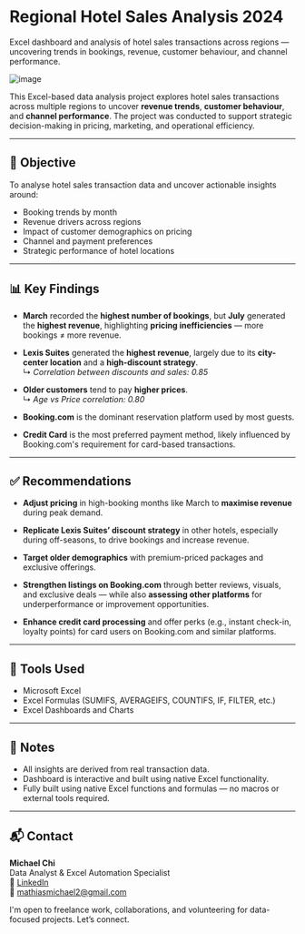 # Regional Hotel Sales Analysis 2024
Excel dashboard and analysis of hotel sales transactions across regions — uncovering trends in bookings, revenue, customer behaviour, and channel performance.

![image](https://github.com/user-attachments/assets/ed628fc2-990c-4065-be11-e1b5ab2dae5c)


This Excel-based data analysis project explores hotel sales transactions across multiple regions to uncover **revenue trends**, **customer behaviour**, and **channel performance**. The project was conducted to support strategic decision-making in pricing, marketing, and operational efficiency.

---

## 🎯 Objective

To analyse hotel sales transaction data and uncover actionable insights around:

- Booking trends by month
- Revenue drivers across regions
- Impact of customer demographics on pricing
- Channel and payment preferences
- Strategic performance of hotel locations

---

## 📊 Key Findings

- **March** recorded the **highest number of bookings**, but **July** generated the **highest revenue**, highlighting **pricing inefficiencies** — more bookings ≠ more revenue.
  
- **Lexis Suites** generated the **highest revenue**, largely due to its **city-center location** and a **high-discount strategy**.  
  ↳ *Correlation between discounts and sales: 0.85*

- **Older customers** tend to pay **higher prices**.  
  ↳ *Age vs Price correlation: 0.80*

- **Booking.com** is the dominant reservation platform used by most guests.

- **Credit Card** is the most preferred payment method, likely influenced by Booking.com's requirement for card-based transactions.

---

## ✅ Recommendations

- **Adjust pricing** in high-booking months like March to **maximise revenue** during peak demand.

- **Replicate Lexis Suites’ discount strategy** in other hotels, especially during off-seasons, to drive bookings and increase revenue.

- **Target older demographics** with premium-priced packages and exclusive offerings.

- **Strengthen listings on Booking.com** through better reviews, visuals, and exclusive deals — while also **assessing other platforms** for underperformance or improvement opportunities.

- **Enhance credit card processing** and offer perks (e.g., instant check-in, loyalty points) for card users on Booking.com and similar platforms.

---

## 🧰 Tools Used

- Microsoft Excel  
- Excel Formulas (SUMIFS, AVERAGEIFS, COUNTIFS, IF, FILTER, etc.)  
- Excel Dashboards and Charts
  
---

## 📌 Notes

- All insights are derived from real transaction data.
- Dashboard is interactive and built using native Excel functionality.
- Fully built using native Excel functions and formulas — no macros or external tools required.

---

## 📬 Contact

**Michael Chi**  
Data Analyst & Excel Automation Specialist  
🔗 [LinkedIn](https://www.linkedin.com/in/michael-matty)  
📧 mathiasmichael2@gmail.com

I'm open to freelance work, collaborations, and volunteering for data-focused projects. Let’s connect.
